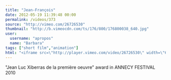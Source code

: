 ```yaml
---
title: "Jean-François"
date: 2012-05-19 11:39:48 00:00
permalink: /videos/373
source: "http://vimeo.com/26726530"
thumbnail: "http://b.vimeocdn.com/ts/176/800/176800038_640.jpg"
user:
  username: "apropos"
  name: "Barbara"
tags: ["short film","animation"]
html: "<iframe src=\"http://player.vimeo.com/video/26726530\" width=\"640\" height=\"360\" frameborder=\"0\" webkitallowfullscreen mozallowfullscreen allowfullscreen></iframe>"
---
```


"Jean Luc Xiberras de la première oeuvre" award in ANNECY FESTIVAL 2010